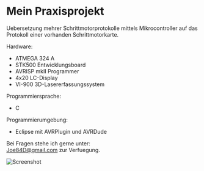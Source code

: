 # Mein Praxisprojekt #

Uebersetzung mehrer Schrittmotorprotokolle mittels Mikrocontroller auf das Protokoll einer vorhanden Schrittmotorkarte.

Hardware:
*	ATMEGA 324 A
*	STK500 Entwicklungsboard
* AVRISP mkII Programmer
* 4x20 LC-Display 
* VI-900 3D-Lasererfassungssystem

Programmiersprache: 
* C

Programmierumgebung:
* Eclipse mit AVRPlugin und AVRDude

Bei Fragen stehe ich gerne unter:<br />
<Joe84D@gmail.com>
zur Verfuegung.

![Screenshot](https://lh3.googleusercontent.com/-ivEP3IUFTio/To2-t2WCCWI/AAAAAAAAK6Q/S_i5vczRGeU/s800/IMG_20111005_174923.jpg)
